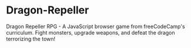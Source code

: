 # Dragon-Repeller
Dragon Repeller RPG - A JavaScript browser game from freeCodeCamp's curriculum. Fight monsters, upgrade weapons, and defeat the dragon terrorizing the town!
